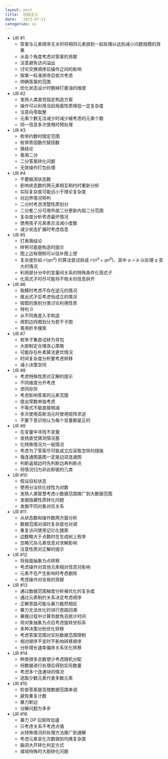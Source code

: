 ```yaml
---
layout: post
title:  经验主义
date:   2023-07-21
categories: oi
---
```


*   UR #1
    *   答案与元素顺序无关时将相同元素放到一起处理以达到减小问题规模的效果
    *   从各个角度考虑对答案的贡献
    *   注意避免访问溢出
    *   讨论交换顺序后操作之间的影响
    *   按某一标准排序后依次考虑
    *   明确答案的范围
    *   优化状态设计时删掉打酱油的维度
*   UR #2
    *   发扬人类直觉指定构造方案
    *   操作可以利用当前局面性质降低一定复杂度
    *   注意向零取整
    *   元素个数无法减少时减少被考虑的元素个数
    *   同一信息多次使用时预处理
*   UR #3
    *   枚举约数时限定范围
    *   枚举质因数代替因数
    *   猜结论
    *   善用二分
    *   二分答案转化问题
    *   无效操作打包处理
*   UR #4
    *   不要脑测状态数
    *   影响状态数的两元素相互制约时重新分析
    *   实际复杂度可能远小于理论复杂度
    *   对边界情况特判
    *   二分时考虑清楚性质划分
    *   二分套二分可用外层二分更新内层二分范围
    *   复杂度分析考虑最坏情况
    *   使用孩子兄弟表示法减小度数
    *   减少状态扩展时考虑信息
*   UR #5
    *   打表猜结论
    *   样例可能是构造的提示
    *   图上边有限制可以往补图上想
    *   复杂度形如 $\mathcal O(q n^a)$ 的算法尝试拆成 $\mathcal O(n^a + qn^b)$，其中 $a \gt b$ 以处理 $q$ 变大的情况
    *   利用部分分中的变量间关系的特殊条件化简式子
    *   化简式子时尽可能将不相关的信息拆开
*   UR #6
    *   取模时考虑不存在逆元的情况
    *   推出式子后考虑恒成立的情况
    *   按图的类别分类讨论利用性质
    *   特判 0
    *   从不同角度入手构造
    *   用割边将图划分为若干子图
    *   善用折半搜索
*   UR #7
    *   枚举子集尝试转为背包
    *   大胆制定合理贪心策略
    *   可能存在朴素算法更优情况
    *   时间复杂度分析要考虑转移
    *   减小决策空间
*   UR #8
    *   考虑特殊性质对正解的提示
    *   不同维度分开考虑
    *   求同存异
    *   考虑影响答案的元素范围
    *   提出常数单独考虑
    *   不等式不能直接相减
    *   多次使用高斯消元时使用矩阵求逆
    *   不要下意识地认为每个变量都是正的
*   UR #9
    *   在变量中寻找不变量
    *   发扬直觉猜测情况基
    *   化特殊情况为一般情况
    *   考虑为了答案尽可能成立应采取怎样的措施
    *   强连通图基图一定是边双连通图
    *   判断返祖边时先判断边再判断点
    *   将情况归为非此即彼的几类
*   UR #10
    *   假设目标状态
    *   使用分治优化线性为对数
    *   发扬人类智慧考虑小数据范围推广到大数据范围
    *   发掘隐藏性质转化问题
    *   发掘不同对象对应关系
*   UR #11
    *   从状态数和操作数两方面分析
    *   数据范围对调时复杂度也对调
    *   重复访问使用记忆化搜索
    *   边数略大于点数时在生成树上枚举
    *   忽略冗杂元素信息对求解影响
    *   注意性质对正解的提示
*   UR #12
    *   将局面抽象为点转移
    *   考虑操作对其他元素相对信息对影响
    *   元素不在产生影响时考虑删除
    *   考虑操作对全局的贡献
*   UR #13
    *   通过数据范围梯度分析被优化的复杂度
    *   通过元素制约关系决定考虑顺序
    *   正解思路可能与暴力截然相反
    *   暴力无法优化时进行思路回溯
    *   暴搜过程中计算贡献免去统计时间
    *   将对象抽象为点后考虑旋转坐标系
    *   多种决策分别优化转移
    *   考虑答案范围对实际数据范围限制
    *   相对顺序不变时不影响转移顺序
    *   分析增长速率偏序关系优化转移
*   UR #14
    *   种类很多总数很少考虑随机分配
    *   将数据进行处理后得到实际数量
    *   考虑多个连通块的情况
    *   选取少数元素代表多数元素
*   UR #15
    *   检查答案是否随数据范围单调
    *   避免重复计数
    *   暴力断边
    *   分解问题为多步
*   UR #16
    *   暴力 DP 后矩阵加速
    *   只考虑关系不考虑点值
    *   从特殊情况的处理方法推广到通解
    *   考虑元素变化次数做到均摊复杂度
    *   脑洞大开转化判定方式
    *   值域特殊时大胆转化问题